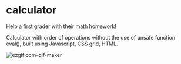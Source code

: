 # calculator

Help a first grader with their math homework!

Calculator with order of operations without the use of unsafe function eval(), built using Javascript, CSS grid, HTML. 

![ezgif com-gif-maker](https://user-images.githubusercontent.com/90401001/219907784-65b53dfb-204e-4560-9c1f-cf4b9f8c6068.gif)





